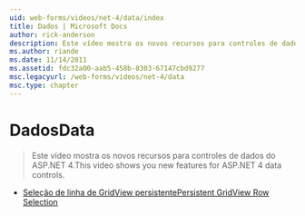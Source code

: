 ```yaml
---
uid: web-forms/videos/net-4/data/index
title: Dados | Microsoft Docs
author: rick-anderson
description: Este vídeo mostra os novos recursos para controles de dados do ASP.NET 4.
ms.author: riande
ms.date: 11/14/2011
ms.assetid: fdc32a00-aab5-458b-8303-67147cbd9277
msc.legacyurl: /web-forms/videos/net-4/data
msc.type: chapter
---
```

<a name="data"></a><span data-ttu-id="c9a77-103">Dados</span><span class="sxs-lookup"><span data-stu-id="c9a77-103">Data</span></span>
====================
> <span data-ttu-id="c9a77-104">Este vídeo mostra os novos recursos para controles de dados do ASP.NET 4.</span><span class="sxs-lookup"><span data-stu-id="c9a77-104">This video shows you new features for ASP.NET 4 data controls.</span></span>


- [<span data-ttu-id="c9a77-105">Seleção de linha de GridView persistente</span><span class="sxs-lookup"><span data-stu-id="c9a77-105">Persistent GridView Row Selection</span></span>](aspnet-4-quick-hit-persistent-gridview-row-selection.md)
